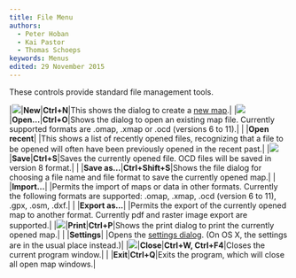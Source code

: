 ```yaml
---
title: File Menu
authors:
  - Peter Hoban
  - Kai Pastor
  - Thomas Schoeps
keywords: Menus
edited: 29 November 2015
---
```


These controls provide standard file management tools.

|![ ](../mapper-images/new.png)|**New**|**Ctrl+N**|This shows the dialog to create a [new map](new_map.md).|
|![ ](../mapper-images/open.png)|**Open...**|**Ctrl+O**|Shows the dialog to open an existing map file. Currently supported formats are .omap, .xmap or .ocd (versions 6 to 11).|
| |**Open recent**| |This shows a list of recently opened files, recognizing that a file to be opened will often have been previously opened in the recent past.|
|![ ](../mapper-images/save.png)|**Save**|**Ctrl+S**|Saves the currently opened file. OCD files will be saved in version 8 format.|
| |**Save as...**|**Ctrl+Shift+S**|Shows the file dialog for choosing a file name and file format to save the currently opened map.|
| |**Import...**| |Permits the import of maps or data in other formats. Currently the following formats are supported: .omap, .xmap, .ocd (version 6 to 11), .gpx, .osm, .dxf.|
| |**Export as...**| |Permits the export of the currently opened map to another format. Currently pdf and raster image export are supported.|
|![ ](../mapper-images/print.png)|**Print**|**Ctrl+P**|Shows the print dialog to print the currently opened map.|
| |**Settings**| |Opens the [settings dialog](settings.md). (On OS X, the settings are in the usual place instead.)|
|![ ](../mapper-images/close.png)|**Close**|**Ctrl+W, Ctrl+F4**|Closes the current program window.|
| |**Exit**|**Ctrl+Q**|Exits the program, which will close all open map windows.|
